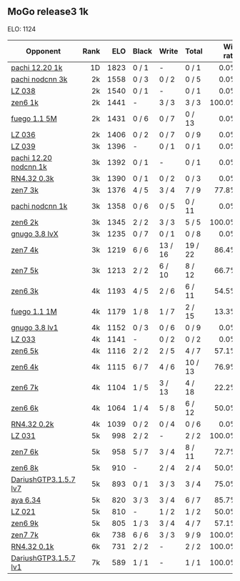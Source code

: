 ## MoGo release3 1k ##

ELO: 1124

Opponent | Rank | ELO | Black | Write | Total | Win rate
---------|-----:|----:|-------|-------|-------|-------:
[pachi 12.20 1k](pachi%2012.20%201k.md) | 1D | 1823 | 0 / 1 | - | 0 / 1 | 0.0%
[pachi nodcnn 3k](pachi%20nodcnn%203k.md) | 2k | 1558 | 0 / 3 | 0 / 2 | 0 / 5 | 0.0%
[LZ 038](LZ%20038.md) | 2k | 1540 | 0 / 1 | - | 0 / 1 | 0.0%
[zen6 1k](zen6%201k.md) | 2k | 1441 | - | 3 / 3 | 3 / 3 | 100.0%
[fuego 1.1 5M](fuego%201.1%205M.md) | 2k | 1431 | 0 / 6 | 0 / 7 | 0 / 13 | 0.0%
[LZ 036](LZ%20036.md) | 2k | 1406 | 0 / 2 | 0 / 7 | 0 / 9 | 0.0%
[LZ 039](LZ%20039.md) | 3k | 1396 | - | 0 / 1 | 0 / 1 | 0.0%
[pachi 12.20 nodcnn 1k](pachi%2012.20%20nodcnn%201k.md) | 3k | 1392 | 0 / 1 | - | 0 / 1 | 0.0%
[RN4.32 0.3k](RN4.32%200.3k.md) | 3k | 1390 | 0 / 1 | 0 / 2 | 0 / 3 | 0.0%
[zen7 3k](zen7%203k.md) | 3k | 1376 | 4 / 5 | 3 / 4 | 7 / 9 | 77.8%
[pachi nodcnn 1k](pachi%20nodcnn%201k.md) | 3k | 1358 | 0 / 6 | 0 / 5 | 0 / 11 | 0.0%
[zen6 2k](zen6%202k.md) | 3k | 1345 | 2 / 2 | 3 / 3 | 5 / 5 | 100.0%
[gnugo 3.8 lvX](gnugo%203.8%20lvX.md) | 3k | 1235 | 0 / 7 | 0 / 1 | 0 / 8 | 0.0%
[zen7 4k](zen7%204k.md) | 3k | 1219 | 6 / 6 | 13 / 16 | 19 / 22 | 86.4%
[zen7 5k](zen7%205k.md) | 3k | 1213 | 2 / 2 | 6 / 10 | 8 / 12 | 66.7%
[zen6 3k](zen6%203k.md) | 4k | 1193 | 4 / 5 | 2 / 6 | 6 / 11 | 54.5%
[fuego 1.1 1M](fuego%201.1%201M.md) | 4k | 1179 | 1 / 8 | 1 / 7 | 2 / 15 | 13.3%
[gnugo 3.8 lv1](gnugo%203.8%20lv1.md) | 4k | 1152 | 0 / 3 | 0 / 6 | 0 / 9 | 0.0%
[LZ 033](LZ%20033.md) | 4k | 1141 | - | 0 / 2 | 0 / 2 | 0.0%
[zen6 5k](zen6%205k.md) | 4k | 1116 | 2 / 2 | 2 / 5 | 4 / 7 | 57.1%
[zen6 4k](zen6%204k.md) | 4k | 1115 | 6 / 7 | 4 / 6 | 10 / 13 | 76.9%
[zen6 7k](zen6%207k.md) | 4k | 1104 | 1 / 5 | 3 / 13 | 4 / 18 | 22.2%
[zen6 6k](zen6%206k.md) | 4k | 1064 | 1 / 4 | 5 / 8 | 6 / 12 | 50.0%
[RN4.32 0.2k](RN4.32%200.2k.md) | 4k | 1039 | 0 / 2 | 0 / 4 | 0 / 6 | 0.0%
[LZ 031](LZ%20031.md) | 5k | 998 | 2 / 2 | - | 2 / 2 | 100.0%
[zen7 6k](zen7%206k.md) | 5k | 958 | 5 / 7 | 3 / 4 | 8 / 11 | 72.7%
[zen6 8k](zen6%208k.md) | 5k | 910 | - | 2 / 4 | 2 / 4 | 50.0%
[DariushGTP3.1.5.7 lv7](DariushGTP3.1.5.7%20lv7.md) | 5k | 893 | 0 / 1 | 3 / 3 | 3 / 4 | 75.0%
[aya 6.34](aya%206.34.md) | 5k | 820 | 3 / 3 | 3 / 4 | 6 / 7 | 85.7%
[LZ 021](LZ%20021.md) | 5k | 810 | - | 1 / 2 | 1 / 2 | 50.0%
[zen6 9k](zen6%209k.md) | 5k | 805 | 1 / 3 | 3 / 4 | 4 / 7 | 57.1%
[zen7 7k](zen7%207k.md) | 6k | 738 | 6 / 6 | 3 / 3 | 9 / 9 | 100.0%
[RN4.32 0.1k](RN4.32%200.1k.md) | 6k | 731 | 2 / 2 | - | 2 / 2 | 100.0%
[DariushGTP3.1.5.7 lv1](DariushGTP3.1.5.7%20lv1.md) | 7k | 589 | 1 / 1 | - | 1 / 1 | 100.0%
